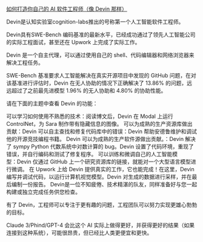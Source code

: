[如何打造你自己的 AI 软件工程师（像 Devin 那样）](https://blog.csdn.net/weixin_37044549/article/details/148179020)

Devin是认知实验室cognition-labs推出的号称第一个人工智能软件工程师。

Devin具有SWE-Bench 编码基准的最新水平，已经成功通过了领先人工智能公司的实际工程面试，甚至还在 Upwork 上完成了实际工作。

Devin 是一个自主代理，可以通过使用自己的 shell、代码编辑器和网络浏览器来解决工程任务。

SWE-Bench 基准要求人工智能解决在真实开源项目中发现的 GitHub 问题，在对该基准进行评估时，Devin 在无人协助的情况下正确解决了 13.86% 的问题，远远超过了之前最先进模型 1.96% 的无人协助和 4.80% 的协助性能。

请在下面的主题中查看 Devin 的功能：

可以学习如何使用不熟悉的技术：阅读博文后，Devin 在 Modal 上运行 ControlNet，为 Sara 制作带有隐藏信息的图像。
可以为成熟的生产资源库做出贡献：Devin 可以自主查找和修复代码库中的错误：Devin 帮助安德鲁维护和调试他的开源竞技编程书籍。
Devin 可以为成熟的生产软件源做出贡献。：Devin 解决了 sympy Python 代数系统中对数计算的 bug。Devin 设置了代码环境，重现了错误，并自行编码和测试了修复程序。
可以训练和微调自己的人工智能模型：‍Devin 仅通过 GitHub 上一个研究资源库的链接，就能对一个大型语言模型进行微调。
在 Upwork 上给 Devin 提供真实的工作，它也能完成！在这里，Devin 编写并调试代码，以运行计算机视觉模型。Devin 对生成的数据进行采样，并在最后编制一份报告。
Devin是一位不知疲倦、技术精湛的队友，同样准备好与您一起构建或独立完成任务供您检查。

有了 Devin，工程师可以专注于更有趣的问题，工程团队可以努力实现更雄心勃勃的目标。

Claude 3/Phind/GPT-4 会比这个 AI 实际上做得更好，并获得更好的结果（如果连接到这种系统），可能很昂贵，但已经比人类更便宜和更快。